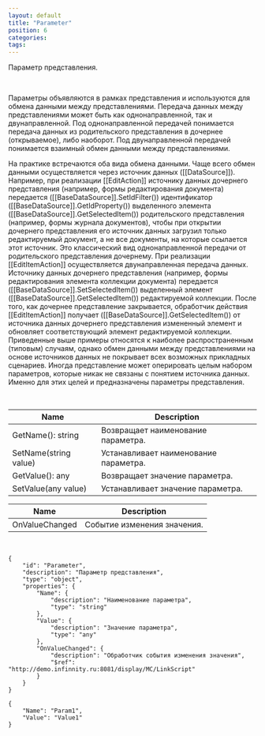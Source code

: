 ```yaml
---
layout: default
title: "Parameter"
position: 6
categories: 
tags: 
---
```


Параметр представления.

   

Параметры объявляются в рамках представления и используются для обмена данными между представлениями. Передача данных между представлениями может быть как однонаправленной, так и двунаправленной. Под однонаправленной передачей понимается передача данных из родительского представления в дочернее (открываемое), либо наоборот. Под двунаправленной передачей понимается взаимный обмен данными между представлениями.

На практике встречаются оба вида обмена данными. Чаще всего обмен данными осуществляется через источник данных ([[DataSource]]). Например, при реализации [[EditAction]] источнику данных дочернего представления (например, формы редактирования документа) передается ([[BaseDataSource]].SetIdFilter()) идентификатор ([[BaseDataSource]].GetIdProperty()) выделенного элемента ([[BaseDataSource]].GetSelectedItem()) родительского представления (например, формы журнала документов), чтобы при открытии дочернего представления его источник данных загрузил только редактируемый документ, а не все документы, на которые ссылается этот источник. Это классический вид однонаправленной передачи от родительского представления дочернему. При реализации [[EditItemAction]] осуществляется двунаправленная передача данных. Источнику данных дочернего представления (например, формы редактирования элемента коллекции документа) передается ([[BaseDataSource]].SetSelectedItem()) выделенный элемент ([[BaseDataSource]].GetSelectedItem()) редактируемой коллекции. После того, как дочернее представление закрывается, обработчик действия [[EditItemAction]] получает ([[BaseDataSource]].GetSelectedItem()) от источника данных дочернего представления измененный элемент и обновляет соответствующий элемент редактируемой коллекции. Приведенные выше примеры относятся к наиболее распространенным (типовым) случаям, однако обмен данными между представлениями на основе источников данных не покрывает всех возможных прикладных сценариев. Иногда представление может оперировать целым набором параметров, которые никак не связаны с понятием источника данных. Именно для этих целей и предназначены параметры представления.

   

|Name|Description|
|----|-----------|
|GetName(): string|Возвращает наименование параметра.|
|SetName(string value)|Устанавливает наименование параметра.|
|GetValue(): any|Возвращает значение параметра.|
|SetValue(any value)|Устанавливает значение параметра.|

|Name|Description|
|----|-----------|
|OnValueChanged|Событие изменения значения.|

  

```
{
	"id": "Parameter",
	"description": "Параметр представления",
	"type": "object",
	"properties": {
		"Name": {
			"description": "Наименование параметра",
			"type": "string"
		},
		"Value": {
			"description": "Значение параметра",
			"type": "any"
		},
		"OnValueChanged": {
			"description": "Обработчик события изменения значения",
			"$ref": "http://demo.infinnity.ru:8081/display/MC/LinkScript"
		}
	}
}
```

```
{
	"Name": "Param1",
	"Value": "Value1"
}
```

 

 

